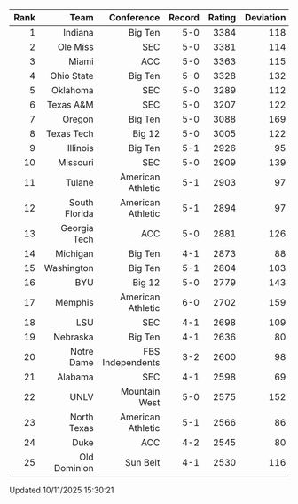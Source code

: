 | Rank  | Team                 | Conference           | Record   | Rating | Deviation |
| ---:  | ---:                 | ---:                 | ---:     | ---:   | ---:      |
| 1     | Indiana              | Big Ten              | 5-0      | 3384   | 118       |
| 2     | Ole Miss             | SEC                  | 5-0      | 3381   | 114       |
| 3     | Miami                | ACC                  | 5-0      | 3363   | 115       |
| 4     | Ohio State           | Big Ten              | 5-0      | 3328   | 132       |
| 5     | Oklahoma             | SEC                  | 5-0      | 3289   | 112       |
| 6     | Texas A&M            | SEC                  | 5-0      | 3207   | 122       |
| 7     | Oregon               | Big Ten              | 5-0      | 3088   | 169       |
| 8     | Texas Tech           | Big 12               | 5-0      | 3005   | 122       |
| 9     | Illinois             | Big Ten              | 5-1      | 2926   | 95        |
| 10    | Missouri             | SEC                  | 5-0      | 2909   | 139       |
| 11    | Tulane               | American Athletic    | 5-1      | 2903   | 97        |
| 12    | South Florida        | American Athletic    | 5-1      | 2894   | 97        |
| 13    | Georgia Tech         | ACC                  | 5-0      | 2881   | 126       |
| 14    | Michigan             | Big Ten              | 4-1      | 2873   | 88        |
| 15    | Washington           | Big Ten              | 5-1      | 2804   | 103       |
| 16    | BYU                  | Big 12               | 5-0      | 2779   | 143       |
| 17    | Memphis              | American Athletic    | 6-0      | 2702   | 159       |
| 18    | LSU                  | SEC                  | 4-1      | 2698   | 109       |
| 19    | Nebraska             | Big Ten              | 4-1      | 2636   | 80        |
| 20    | Notre Dame           | FBS Independents     | 3-2      | 2600   | 98        |
| 21    | Alabama              | SEC                  | 4-1      | 2598   | 69        |
| 22    | UNLV                 | Mountain West        | 5-0      | 2575   | 152       |
| 23    | North Texas          | American Athletic    | 5-1      | 2566   | 86        |
| 24    | Duke                 | ACC                  | 4-2      | 2545   | 80        |
| 25    | Old Dominion         | Sun Belt             | 4-1      | 2530   | 116       |

Updated 10/11/2025 15:30:21
